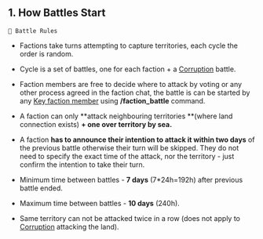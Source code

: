 ## 1. How Battles Start

`📑 Battle Rules`

- Factions take turns attempting to capture territories, each cycle the order is random.

- Cycle is a set of battles, one for each faction + a [Corruption](../discord_battle_rules/rules_09_corruption.md) battle.

- Faction members are free to decide where to attack by voting or any other process agreed in the faction chat, the battle is can be started by any [Key faction member](../discord_battle_rules/rules_07_key_members.md) using **/faction_battle** command.

- A faction can only **attack neighbouring territories **(where land connection exists) **+ one over territory by sea.**

- A faction **has to announce their intention to attack it within two days** of the previous battle otherwise their turn will be skipped. They do not need to specify the exact time of the attack, nor the territory - just confirm the intention to take their turn.

- Minimum time between battles - **7 days** (7*24h=192h) after previous battle ended.

- Maximum time between battles - **10 days** (240h).

- Same territory can not be attacked twice in a row (does not apply to [Corruption](../discord_battle_rules/rules_09_corruption.md) attacking the land).

<!---
keywords:  
aliases: 
-->